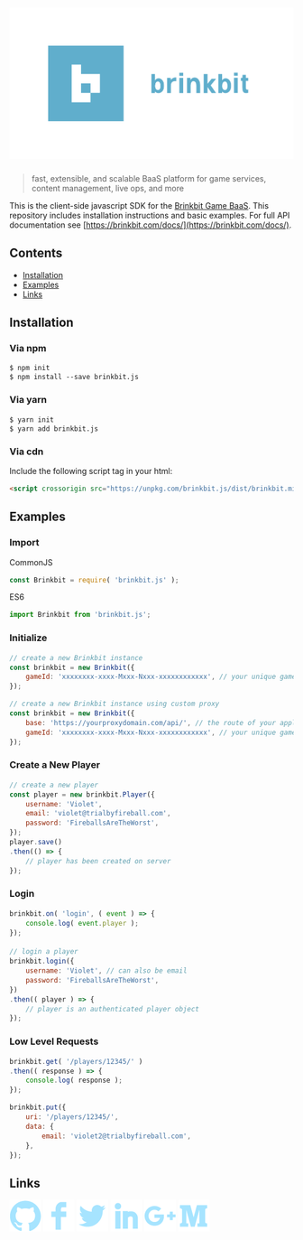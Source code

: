 # [![Brinkbit](media/header.png)](https://brinkbit.com)

> fast, extensible, and scalable BaaS platform for game services, content management, live ops, and more

This is the client-side javascript SDK for the [Brinkbit Game BaaS](https://brinkbit.com/).
This repository includes installation instructions and basic examples.
For full API documentation see [https://brinkbit.com/docs/](https://brinkbit.com/docs/).

## Contents

- [Installation](#installation)
- [Examples](#examples)
- [Links](#links)

## Installation

### Via npm

```console
$ npm init
$ npm install --save brinkbit.js
```

### Via yarn

```console
$ yarn init
$ yarn add brinkbit.js
```

### Via cdn

Include the following script tag in your html:

```html
<script crossorigin src="https://unpkg.com/brinkbit.js/dist/brinkbit.min.js"></script>
```

## Examples

### Import

CommonJS
```javascript
const Brinkbit = require( 'brinkbit.js' );
```

ES6
```javascript
import Brinkbit from 'brinkbit.js';
```

### Initialize

```javascript
// create a new Brinkbit instance
const brinkbit = new Brinkbit({
    gameId: 'xxxxxxxx-xxxx-Mxxx-Nxxx-xxxxxxxxxxxx', // your unique game id (can be retrieved from brinkbit control center)
});
```

```javascript
// create a new Brinkbit instance using custom proxy
const brinkbit = new Brinkbit({
    base: 'https://yourproxydomain.com/api/', // the route of your application on which the server-side sdk is listening
    gameId: 'xxxxxxxx-xxxx-Mxxx-Nxxx-xxxxxxxxxxxx', // your unique game id (can be retrieved from brinkbit control center)
});
```

### Create a New Player

```javascript
// create a new player
const player = new brinkbit.Player({
    username: 'Violet',
    email: 'violet@trialbyfireball.com',
    password: 'FireballsAreTheWorst',
});
player.save()
.then(() => {
    // player has been created on server
});
```

### Login

```javascript
brinkbit.on( 'login', ( event ) => {
    console.log( event.player );
});

// login a player
brinkbit.login({
    username: 'Violet', // can also be email
    password: 'FireballsAreTheWorst',
})
.then(( player ) => {
    // player is an authenticated player object
});
```

### Low Level Requests

```javascript
brinkbit.get( '/players/12345/' )
.then(( response ) => {
    console.log( response );
});
```

```javascript
brinkbit.put({
    uri: '/players/12345/',
    data: {
        email: 'violet2@trialbyfireball.com',
    },
});
```

## Links

[![Github](media/footerGitHub.png)](https://github.com/brinkbit/)
[![Facebook](media/footerFacebook.png)](https://facebook.com/brinkbit/)
[![Twitter](media/footerTwitter.png)](https://twitter.com/brinkbit/)
[![LinkedIn](media/footerLinkedIn.png)](https://www.linkedin.com/company/brinkbit/)
[![Google Plus](media/footerGooglePlus.png)](https://google.com/+brinkbit/)
[![Medium](media/footerMedium.png)](https://medium.com/brinkbit/)
